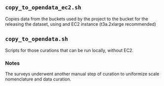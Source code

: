 ## `copy_to_opendata_ec2.sh`

Copies data from the buckets used by the project to the bucket for the releasing the dataset, using and EC2 instance (t3a.2xlarge recommended)


## `copy_to_opendata.sh`

Scripts for those curations that can be run locally, without EC2.

### Notes

The surveys underwent another manual step of curation to uniformize scale nomenclature and data curation.

